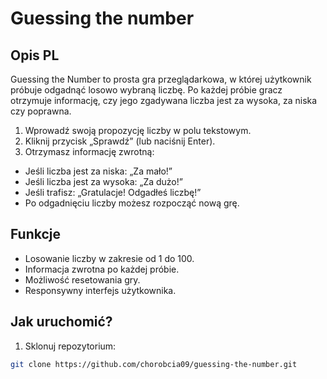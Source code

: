 # Guessing the number

## Opis PL

Guessing the Number to prosta gra przeglądarkowa, w której użytkownik próbuje odgadnąć losowo wybraną liczbę. Po każdej próbie gracz otrzymuje informację, czy jego zgadywana liczba jest za wysoka, za niska czy poprawna.

1. Wprowadź swoją propozycję liczby w polu tekstowym.
2. Kliknij przycisk „Sprawdź” (lub naciśnij Enter).
3. Otrzymasz informację zwrotną:

- Jeśli liczba jest za niska: „Za mało!”
- Jeśli liczba jest za wysoka: „Za dużo!”
- Jeśli trafisz: „Gratulacje! Odgadłeś liczbę!”
- Po odgadnięciu liczby możesz rozpocząć nową grę.

## Funkcje

- Losowanie liczby w zakresie od 1 do 100.
- Informacja zwrotna po każdej próbie.
- Możliwość resetowania gry.
- Responsywny interfejs użytkownika.

## Jak uruchomić?

1. Sklonuj repozytorium:

```bash
git clone https://github.com/chorobcia09/guessing-the-number.git
```
